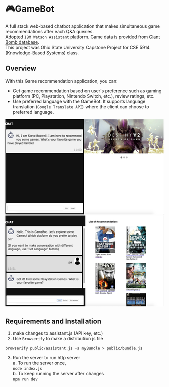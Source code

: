 # :video_game:GameBot
A full stack web-based chatbot application that makes simultaneous game recommendations after each Q&A queries.  
Adopted `IBM Watson Assistant` platform. Game data is provided from [Giant Bomb database](https://www.giantbomb.com/games/).  
This project was Ohio State University Capstone Project for CSE 5914 (Knowledge-Based Systems) class.

## Overview
With this Game recommendation application, you can: 
- Get game recommendation based on user's preference such as gaming platform (PC, Playstation, Nintendo Switch, etc.), review ratings, etc.
- Use preferred language with the GameBot. It supports language translation (`Google Translate API`) where the client can choose to preferred language.

![chatbot1](/public/readme/chatbot1.png)
![chatbot2](/public/readme/chatbot2.png)

## Requirements and Installation
1. make changes to assistant.js (API key, etc.)
2. Use `Browserify` to make a distribution js file
```Shell
browserify public/assistant.js -s myBundle > public/bundle.js
```
3. Run the server to run http server  
    a. To run the server once,  
        ```
        node index.js
        ```  
    b. To keep running the server after changes  
        ```
        npm run dev
        ```  
